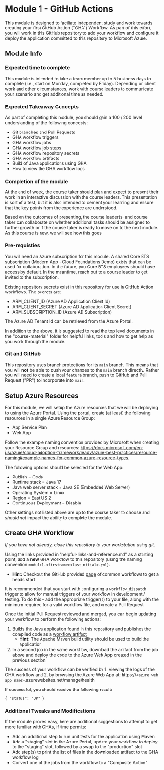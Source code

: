 # Module 1 - GitHub Actions

This module is designed to faciliate independent study and work towards creating your first GitHub Action ("GHA") Workflow. As part of this effort, you will work in this GitHub repository to add your workflow and configure it deploy the application committed to this repository to Microsoft Azure.

## Module Info

### Expected time to complete

This module is intended to take a team member up to 5 business days to complete (i.e., start on Monday, completed by Friday). Depending on client work and other circumstances, work with course leaders to communicate your scenario and get additional time as needed.

### Expected Takeaway Concepts

As part of completing this module, you should gain a 100 / 200 level understanding of the following concepts:
- Git branches and Pull Requests
- GHA workflow triggers
- GHA workflow jobs
- GHA workflow job steps
- GHA workflow repository secrets
- GHA workflow artifacts
- Build of Java applications using GHA
- How to view the GHA workflow logs


### Completion of the module

At the end of week, the course taker should plan and expect to present their work in an interactive discussion with the course leaders. This presentation is sort of a test, but it is also intended to cement your learning and ensure that the key points from the experience are understood. 

Based on the outcomes of presenting, the course leader(s) and course taker can collaborate on whether additional tasks should be assigned to further growth or if the course taker is ready to move on to the next module. As this course is new, we will see how this goes!

### Pre-requisties

You will need an Azure subscription for this module. A shared Core BTS subscription (Modern App - Cloud Foundations Demo) exists that can be used for collaboration. In the future, you Core BTS employees should have access by default. In the meantime, reach out to a course leader to get invited to the subscription. 

Existing repository secrets exist in this repository for use in GitHub Action workflows. The secrets are:
- ARM_CLIENT_ID (Azure AD Application Client Id)
- ARM_CLIENT_SECRET (Azure AD Application Client Secret)
- ARM_SUBSCRIPTION_ID (Azure AD Subscription)

The Azure AD Tenant Id can be retrieved from the Azure Portal.

In addition to the above, it is suggested to read the top level documents in the "course-material" folder for helpful links, tools and how to get help as you work through the module.

### Git and GitHub

This repository uses branch protections for its `main` branch. This means that you will **not** be able to push your changes to the `main` branch directly. Rather you will need to create a local `feature` branch, push to GitHub and Pull Request ("PR") to incorporate into `main`.

## Setup Azure Resources

For this module, we will setup the Azure resources that we will be deploying to using the Azure Portal. Using the portal, create (at least) the following resources in a single Azure Resource Group:
- App Service Plan
- Web App

Follow the example naming convention provided by Microsoft when creating your Resource Group and resources: https://docs.microsoft.com/en-us/azure/cloud-adoption-framework/ready/azure-best-practices/resource-naming#example-names-for-common-azure-resource-types.

The following options should be selected for the Web App:
- Publish = Code
- Runtime stack = Java 17
- Java web server stack = Java SE (Embedded Web Server)
- Operating System = Linux
- Region = East US 2
- Continuous Deployment = Disable

Other settings not listed above are up to the course taker to choose and _should not_ impact the ability to complete the module.

## Create GHA Workflow

*If you have not already, clone this repository to your workstation using git.*

Using the links provided in "helpful-links-and-reference.md" as a starting point, add a **new** GHA workflow to this repository (using the naming convention `module1-<firstname><lastinitial>.yml`). 
- **Hint:** Checkout the GitHub provided [page](https://github.com/CoreBTS/devops-primer/actions/new) of common workflows to get a heads start

It is recommended that you start with configuring a `workflow_dispatch` trigger to allow for manual triggers of your workflow in development / testing. To do this - add the appropriate trigger(s) to your file, along with the minimum required for a valid workflow file, and create a Pull Request. 

Once the initial Pull Request reviewed and merged, you can begin updating your workflow to perform the following actions:

1. Builds the Java application found in this repository and publishes the compiled code as a [workflow artifact](https://docs.github.com/en/actions/using-workflows/storing-workflow-data-as-artifacts)
    - **Hint:** The Apache Maven build utility should be used to build the application
2. In a second job in the same workflow, download the artifact from the job above and deploy the code to the Azure Web App created in the previous section

The success of your workflow can be verified by 1. viewing the logs of the GHA workflow and 2. by browsing the Azure Web App at: https://`<azure web app name>`.azurewebsites.net/manage/health

If successful, you should receive the following result:
```
{ "status": "UP" }
```

### Additional Tweaks and Modifications

If the module proves easy, here are additional suggestions to attempt to get more familiar with GHAs, if time permits:

- Add an additional step to run unit tests for the application using Maven
- Add a "staging" slot in the Azure Portal, update your workflow to deploy to the "staging" slot, followed by a swap to the "production" slot
- Add step(s) to print the list of files in the downloaded artifact to the GHA workflow log
- Convert one of the jobs from the workflow to a "Composite Action"